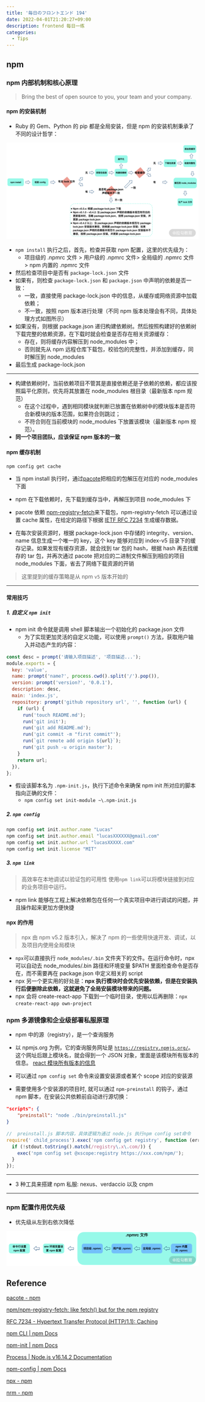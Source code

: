 ```yaml
---
title: '毎日のフロントエンド 194'
date: 2022-04-01T21:20:27+09:00
description: frontend 每日一练
categories:
  - Tips
---
```


## npm

### npm 内部机制和核心原理

> Bring the best of open source to you, your team and your company.

#### npm 的安装机制

- Ruby 的 Gem、Python 的 pip 都是全局安装，但是 npm 的安装机制秉承了不同的设计哲学：

![npm安装流程图](npm-process.png)

- `npm install` 执行之后，首先，检查并获取 npm 配置，这里的优先级为：
  - 项目级的 .npmrc 文件 > 用户级的 .npmrc 文件> 全局级的 .npmrc 文件 > npm 内置的 .npmrc 文件
- 然后检查项目中是否有 `package-lock.json` 文件
- 如果有，则检查 `package-lock.json` 和 `package.json` 中声明的依赖是否一致：
  - 一致，直接使用 package-lock.json 中的信息，从缓存或网络资源中加载依赖；
  - 不一致，按照 npm 版本进行处理（不同 npm 版本处理会有不同，具体处理方式如图所示）
- 如果没有，则根据 package.json 递归构建依赖树。然后按照构建好的依赖树下载完整的依赖资源，在下载时就会检查是否存在相关资源缓存：
  - 存在，则将缓存内容解压到 node_modules 中；
  - 否则就先从 npm 远程仓库下载包，校验包的完整性，并添加到缓存，同时解压到 node_modules
- 最后生成 package-lock.json

---

- 构建依赖树时，当前依赖项目不管其是直接依赖还是子依赖的依赖，都应该按照扁平化原则，优先将其放置在 node_modules 根目录（最新版本 npm 规范）
  - 在这个过程中，遇到相同模块就判断已放置在依赖树中的模块版本是否符合新模块的版本范围，如果符合则跳过；
  - 不符合则在当前模块的 node_modules 下放置该模块（最新版本 npm 规范）。
- **同一个项目团队，应该保证 npm 版本的一致**

#### npm 缓存机制

`npm config get cache`

- 当 npm install 执行时，通过[pacote](https://www.npmjs.com/package/pacote)把相应的包解压在对应的 node_modules 下面
- npm 在下载依赖时，先下载到缓存当中，再解压到项目 node_modules 下
- pacote 依赖 [npm-registry-fetch](https://github.com/npm/npm-registry-fetch#npm-registry-fetch)来下载包，npm-registry-fetch 可以通过设置 cache 属性，在给定的路径下根据 [IETF RFC 7234](https://datatracker.ietf.org/doc/rfc7234/) 生成缓存数据。

- 在每次安装资源时，根据 package-lock.json 中存储的 integrity、version、name 信息生成一个唯一的 key，这个 key 能够对应到 index-v5 目录下的缓存记录。如果发现有缓存资源，就会找到 tar 包的 hash，根据 hash 再去找缓存的 tar 包，并再次通过 pacote 把对应的二进制文件解压到相应的项目 node_modules 下面，省去了网络下载资源的开销

> 这里提到的缓存策略是从 npm `v5` 版本开始的

---

#### 常用技巧

##### 1. 自定义 `npm init`

- npm init 命令就是调用 shell 脚本输出一个初始化的 package.json 文件
  - 为了实现更加灵活的自定义功能，可以使用 `prompt()` 方法，获取用户输入并动态产生的内容：

```js
const desc = prompt('请输入项目描述', '项目描述...');
module.exports = {
  key: 'value',
  name: prompt('name?', process.cwd().split('/').pop()),
  version: prompt('version?', '0.0.1'),
  description: desc,
  main: 'index.js',
  repository: prompt('github repository url', '', function (url) {
    if (url) {
      run('touch README.md');
      run('git init');
      run('git add README.md');
      run('git commit -m "first commit"');
      run(`git remote add origin ${url}`);
      run('git push -u origin master');
    }
    return url;
  }),
};
```

- 假设该脚本名为 `.npm-init.js`，执行下述命令来确保 npm init 所对应的脚本指向正确的文件：
  - `npm config set init-module ~\.npm-init.js`

##### 2. `npm config`

```js
npm config set init.author.name "Lucas"
npm config set init.author.email "lucasXXXXXX@gmail.com"
npm config set init.author.url "lucasXXXXX.com"
npm config set init.license "MIT"
```

##### 3. `npm link`

> 高效率在本地调试以验证包的可用性
> 使用`npm link`可以将模块链接到对应的业务项目中运行。

- npm link 能够在工程上解决依赖包在任何一个真实项目中进行调试的问题，并且操作起来更加方便快捷

#### npx 的作用

> npx 由 npm v5.2 版本引入，解决了 npm 的一些使用快速开发、调试，以及项目内使用全局模块

- `npx`可以直接执行 `node_modules/.bin` 文件夹下的文件。在运行命令时，npx 可以自动去 node_modules/.bin 路径和环境变量 $PATH 里面检查命令是否存在，而不需要再在 package.json 中定义相关的 script
- npx 另一个更实用的好处是：**npx 执行模块时会优先安装依赖，但是在安装执行后便删除此依赖，这就避免了全局安装模块带来的问题。**
- npx 会将 create-react-app 下载到一个临时目录，使用以后再删除：`npx create-react-app own-project`

### npm 多源镜像和企业级部署私服原理

- npm 中的源（registry），是一个查询服务
- 以 npmjs.org 为例，它的查询服务网址是 [`https://registry.npmjs.org/`](https://registry.npmjs.org/)。这个网址后跟上模块名，就会得到一个 JSON 对象，里面是该模块所有版本的信息。 [react 模块所有版本的信息](https://registry.npmjs.org/react)

- 可以通过 `npm config set` 命令来设置安装源或者某个 scope 对应的安装源
- 需要使用多个安装源的项目时, 就可以通过 `npm-preinstall` 的钩子，通过 npm 脚本，在安装公共依赖前自动进行源切换：

```json
"scripts": {
    "preinstall": "node ./bin/preinstall.js"
}
```

```js
//  preinstall.js 脚本内容，具体逻辑为通过 node.js 执行npm config set命令
require(' child_process').exec('npm config get registry', function (error, stdout, stderr) {
  if (!stdout.toString().match(/registry\.x\.com/)) {
    exec('npm config set @xscope:registry https://xxx.com/npm/');
  }
});
```

---

- 3 种工具来搭建 npm 私服: nexus、verdaccio 以及 cnpm

---

### npm 配置作用优先级

- 优先级从左到右依次降低

![npm配置优先级](npm-config.png)

## Reference

[pacote - npm](https://www.npmjs.com/package/pacote)

[npm/npm-registry-fetch: like fetch() but for the npm registry](https://github.com/npm/npm-registry-fetch#npm-registry-fetch)

[RFC 7234 - Hypertext Transfer Protocol (HTTP/1.1): Caching](https://datatracker.ietf.org/doc/rfc7234/)

[npm CLI | npm Docs](https://docs.npmjs.com/cli/v8)

[npm-init | npm Docs](https://docs.npmjs.com/cli/v8/commands/npm-init)

[Process | Node.js v16.14.2 Documentation](https://nodejs.org/dist/latest-v16.x/docs/api/process.html#processcwd)

[npm-config | npm Docs](https://docs.npmjs.com/cli/v8/commands/npm-config)

[npx - npm](https://www.npmjs.com/package/npx)

[nrm - npm](https://www.npmjs.com/package/nrm)
